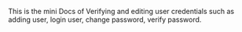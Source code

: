 This is the mini Docs of Verifying and editing user credentials such as adding user, login user, change password, verify password.
